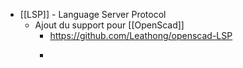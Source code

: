 - [[LSP]] - Language Server Protocol
	- Ajout du support pour [[OpenScad]]
		- https://github.com/Leathong/openscad-LSP
		- ```text 
		  ```